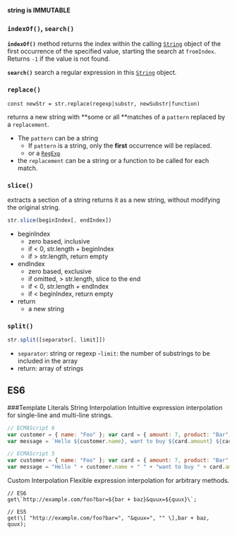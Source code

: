 
**string is IMMUTABLE**

### **`indexOf()`**, **`search()`**
**`indexOf()`** method returns the index within the calling [`String`](https://developer.mozilla.org/en-US/docs/Web/JavaScript/Reference/Global_Objects/String) object of the first occurrence of the specified value, starting the search at `fromIndex`. Returns `-1` if the value is not found.

 **`search()`** search a regular expression in this [`String`](https://developer.mozilla.org/en-US/docs/Web/JavaScript/Reference/Global_Objects/String) object.

###  **`replace()`**
```
const newStr = str.replace(regexp|substr, newSubstr|function)
```
returns a new string with 
**some or all **matches of a `pattern` replaced by a `replacement`. 
- The `pattern` can be a string 
    - If `pattern` is a string, only the **first** occurrence will be replaced.
    - or a [`RegExp`](https://developer.mozilla.org/en-US/docs/Web/JavaScript/Reference/Global_Objects/RegExp) 
- the `replacement` can be a string or a function to be called for each match. 

### **`slice()`**
extracts a section of a string
returns it as a new string, 
without modifying the original string.
```js
str.slice(beginIndex[, endIndex])
```
- beginIndex
	- zero based, inclusive
	- if < 0, str.length + beginIndex
	- if > str.length, return empty
- endIndex
	- zero based, exclusive
	- if omitted, > str.length, slice to the end
	- if < 0, str.length + endIndex
	- if < beginIndex, return empty
- return
	- a new string

### **`split()`**
```js
str.split([separator[, limit]])
```
- `separator`: string or regexp
-`limit`:  the number of substrings to be included in the array
- return: array of strings


## ES6

###Template Literals
String Interpolation
Intuitive expression interpolation for single-line and multi-line strings.

```js
// ECMAScript 6
var customer = { name: "Foo" }; var card = { amount: 7, product: "Bar", unitprice: 42 }; 
var message = `Hello ${customer.name}, want to buy ${card.amount} ${card.product} for a total of ${card.amount * card.unitprice} bucks?`;

// ECMAScript 5
var customer = { name: "Foo" }; var card = { amount: 7, product: "Bar", unitprice: 42 }; 
var message = "Hello " + customer.name + " " + "want to buy " + card.amount + " " + card.product + " for " + "a total of " + (card.amount * card.unitprice) + " bucks?";
```

Custom Interpolation
Flexible expression interpolation for arbitrary methods.
```
// ES6
get\`http://example.com/foo?bar=${bar + baz}&quux=${quux}\`;

// ES5
get(\[ "http://example.com/foo?bar=", "&quux=", "" \],bar + baz, quux);
```
